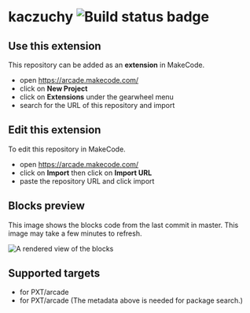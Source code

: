 # kaczuchy ![Build status badge](https://github.com/druzus-nero/kaczuchy/workflows/MakeCode/badge.svg)



## Use this extension

This repository can be added as an **extension** in MakeCode.

* open https://arcade.makecode.com/
* click on **New Project**
* click on **Extensions** under the gearwheel menu
* search for the URL of this repository and import

## Edit this extension

To edit this repository in MakeCode.

* open https://arcade.makecode.com/
* click on **Import** then click on **Import URL**
* paste the repository URL and click import

## Blocks preview

This image shows the blocks code from the last commit in master.
This image may take a few minutes to refresh.

![A rendered view of the blocks](https://github.com/druzus-nero/kaczuchy/raw/master/.makecode/blocks.png)

## Supported targets

* for PXT/arcade
* for PXT/arcade
(The metadata above is needed for package search.)

